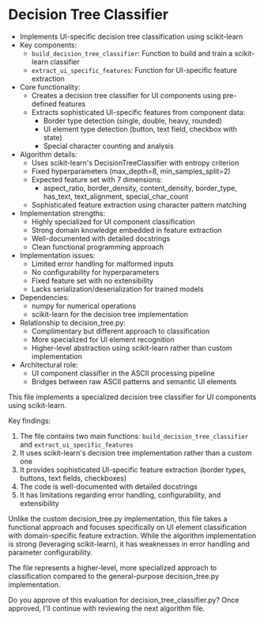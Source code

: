# Decision Tree Classifier

- Implements UI-specific decision tree classification using scikit-learn
- Key components:
  - `build_decision_tree_classifier`: Function to build and train a scikit-learn classifier
  - `extract_ui_specific_features`: Function for UI-specific feature extraction
- Core functionality:
  - Creates a decision tree classifier for UI components using pre-defined features
  - Extracts sophisticated UI-specific features from component data:
    - Border type detection (single, double, heavy, rounded)
    - UI element type detection (button, text field, checkbox with state)
    - Special character counting and analysis
- Algorithm details:
  - Uses scikit-learn's DecisionTreeClassifier with entropy criterion
  - Fixed hyperparameters (max_depth=8, min_samples_split=2)
  - Expected feature set with 7 dimensions:
    - aspect_ratio, border_density, content_density, border_type, has_text, text_alignment, special_char_count
  - Sophisticated feature extraction using character pattern matching
- Implementation strengths:
  - Highly specialized for UI component classification
  - Strong domain knowledge embedded in feature extraction
  - Well-documented with detailed docstrings
  - Clean functional programming approach
- Implementation issues:
  - Limited error handling for malformed inputs
  - No configurability for hyperparameters
  - Fixed feature set with no extensibility
  - Lacks serialization/deserialization for trained models
- Dependencies:
  - numpy for numerical operations
  - scikit-learn for the decision tree implementation
- Relationship to decision_tree.py:
  - Complimentary but different approach to classification
  - More specialized for UI element recognition
  - Higher-level abstraction using scikit-learn rather than custom implementation
- Architectural role:
  - UI component classifier in the ASCII processing pipeline
  - Bridges between raw ASCII patterns and semantic UI elements

This file implements a specialized decision tree classifier for UI components using scikit-learn.

Key findings:

1. The file contains two main functions: `build_decision_tree_classifier` and `extract_ui_specific_features`
2. It uses scikit-learn's decision tree implementation rather than a custom one
3. It provides sophisticated UI-specific feature extraction (border types, buttons, text fields, checkboxes)
4. The code is well-documented with detailed docstrings
5. It has limitations regarding error handling, configurability, and extensibility

Unlike the custom decision_tree.py implementation, this file takes a functional approach and focuses specifically on UI element classification with domain-specific feature extraction. While the algorithm implementation is strong (leveraging scikit-learn), it has weaknesses in error handling and parameter configurability.

The file represents a higher-level, more specialized approach to classification compared to the general-purpose decision_tree.py implementation.

Do you approve of this evaluation for decision_tree_classifier.py? Once approved, I'll continue with reviewing the next algorithm file.
